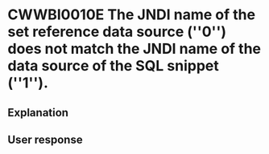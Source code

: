 # CWWBI0010E The JNDI name of the set reference data source (''0'') does not match the JNDI name of the data source of the SQL snippet (''1'').

## Explanation

## User response
